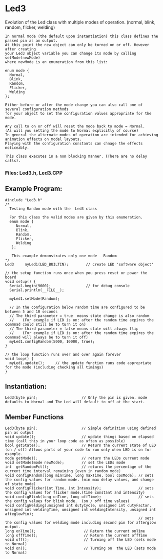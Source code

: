 # Led3
Evolution of the Led class with multiple modes of operation. (normal, blink, random, flicker, welding)

    In normal mode (the default upon instantiation) this class defines the passed pin as an output.
    At this point the new object can only be turned on or off. However after creating
    your Led3 object variable you can change its mode by calling setMode(newMode)
    where newMode is an enumeration from this list:
    
    enum mode {
      Normal,
      Blink,
      Random,
      Flicker,
      Welding
    };
    
    Either before or after the mode change you can also call one of several configuration methods
    for your object to set the configuration values appropriate for the mode.
    
    Any call to on or off will reset the mode back to mode = Normal.
    (As will you setting the mode to Normal explicitly of course)
    In general the alternate modes of operation are intended for achieving animation effects on model layouts.
    Playing with the configuration constants can chnage the effects noticeably. 
    
    This class executes in a non blocking manner. (There are no delay calls).

### Files: Led3.h, Led3.CPP

## Example Program:
    #include "Led3.h"
    /*
      Testing Random mode with the  Led3 class

      For this class the valid modes are given by this enumeration.
      enum mode {
         Normal,
         Blink,
         Random,
         Flicker,
         Welding
       };

       This example demonstrates only one mode - Random
    */
    Led3     myLed1(LED_BUILTIN);        // create LED 'software object'

    // the setup function runs once when you press reset or power the board
    void setup() {
      Serial.begin(9600);                // for debug console
      Serial.println(__FILE__);

      myLed1.setMode(Random);

      // In the configuration below random time are configured to be between 5 and 10 seconds
      // The third parameter = true  means state change is also random
      //    (For example if LED is on: after the random time expires the commnad could still be to turn it on)
      // The third parameter = false means state will always flip
      //    (For example if LED is on: after the random time expires the commnad will always be to turn it off)
      myLed1.configRandom(5000, 10000, true);
    }

    // the loop function runs over and over again forever
    void loop() {
      myLed1.update();     // the update function runs code appropriate for the mode (including checking all timings)
    }

## Instantiation:

    Led3(byte pin);                    // Only the pin is given. mode defaults to Normal and The Led will default to off at the start.

## Member Functions
    Led3(byte pin);                    // Simple definition using defined pin as output
    void update();                     // update things based on elapsed time (call this in your loop code as often as possible)
    bool getState();                   // Return the current state of LED (on / off) Allows parts of your code to run only when LED is on for example.
    mode getMode();                    // return the LEDs current mode
    void setMode(mode newMode);        // set the LEDs mode
    int  getRandomPct();               // returns the percentage of the current time interval remaining (even in random mode)
    void configRandom(long minTime, long maxTime, bool cosMode); // sets the config values for random mode. (min max delay values, and change of state mode)
    void configFlicker(int Time, int Intensity);                 // sets the config values for flicker mode.(time constant and intensity)
    void configBlink(long onTime, long offTime);                 // sets the config values for blink mode.  (on / off time values)
    void configWelding(unsigned int dutyCycle, unsigned int dutyFactor, unsigned int weldingTime, unsigned int weldingIntensity, unsigned int afteglowPin); 
                                                                 // sets the config values for welding mode including second pin for afterglow output.    
    long onTime();                      // Return the current onTime
    long offTime();                     // Return the current offTime
    void off();                         // Turning off the LED (sets mode to Normal)
    void on();                          // Turning on  the LED (sets mode to Normal)
